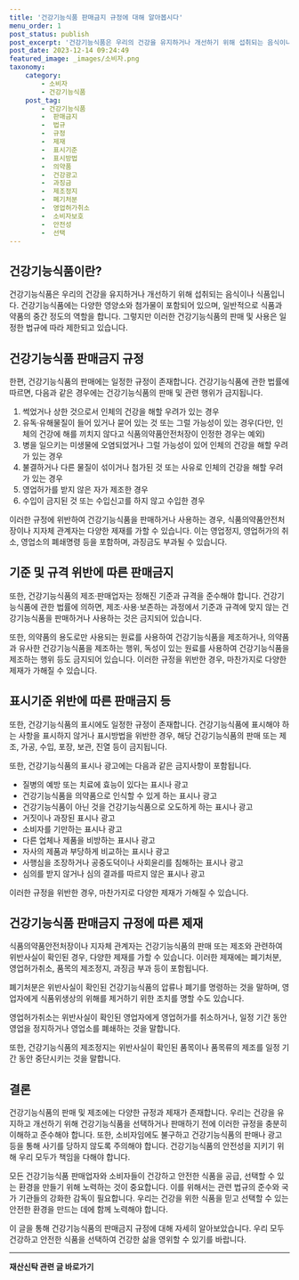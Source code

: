 ```yaml
---
title: '건강기능식품 판매금지 규정에 대해 알아봅시다'
menu_order: 1
post_status: publish
post_excerpt: '건강기능식품은 우리의 건강을 유지하거나 개선하기 위해 섭취되는 음식이나 식품입니다. 건강기능식품에는 다양한 영양소와 첨가물이 포함되어 있으며, 일반적으로 식품과 약품의 중간 정도의 역할을 합니다. 그렇지만 이러한 건강기능식품의 판매 및 사용은 일정한 법규에 따라 제한되고 있습니다.'
post_date: 2023-12-14 09:24:49
featured_image: _images/소비자.png
taxonomy:
    category:
        - 소비자
        - 건강기능식품
    post_tag:
        - 건강기능식품
        -  판매금지
        -  법규
        -  규정
        -  제재
        -  표시기준
        -  표시방법
        -  의약품
        -  건강광고
        -  과징금
        -  제조정지
        -  폐기처분
        -  영업허가취소
        -  소비자보호
        -  안전성
        -  선택
---
```



## 건강기능식품이란?

건강기능식품은 우리의 건강을 유지하거나 개선하기 위해 섭취되는 음식이나 식품입니다. 건강기능식품에는 다양한 영양소와 첨가물이 포함되어 있으며, 일반적으로 식품과 약품의 중간 정도의 역할을 합니다. 그렇지만 이러한 건강기능식품의 판매 및 사용은 일정한 법규에 따라 제한되고 있습니다.

## 건강기능식품 판매금지 규정

한편, 건강기능식품의 판매에는 일정한 규정이 존재합니다. 건강기능식품에 관한 법률에 따르면, 다음과 같은 경우에는 건강기능식품의 판매 및 관련 행위가 금지됩니다.

1. 썩었거나 상한 것으로서 인체의 건강을 해할 우려가 있는 경우
2. 유독·유해물질이 들어 있거나 묻어 있는 것 또는 그럴 가능성이 있는 경우(다만, 인체의 건강에 해를 끼치지 않다고 식품의약품안전처장이 인정한 경우는 예외)
3. 병을 일으키는 미생물에 오염되었거나 그럴 가능성이 있어 인체의 건강을 해할 우려가 있는 경우
4. 불결하거나 다른 물질이 섞이거나 첨가된 것 또는 사유로 인체의 건강을 해할 우려가 있는 경우
5. 영업허가를 받지 않은 자가 제조한 경우
6. 수입이 금지된 것 또는 수입신고를 하지 않고 수입한 경우

이러한 규정에 위반하여 건강기능식품을 판매하거나 사용하는 경우, 식품의약품안전처장이나 지자체 관계자는 다양한 제재를 가할 수 있습니다. 이는 영업정지, 영업허가의 취소, 영업소의 폐쇄명령 등을 포함하며, 과징금도 부과될 수 있습니다.

## 기준 및 규격 위반에 따른 판매금지

또한, 건강기능식품의 제조·판매업자는 정해진 기준과 규격을 준수해야 합니다. 건강기능식품에 관한 법률에 의하면, 제조·사용·보존하는 과정에서 기준과 규격에 맞지 않는 건강기능식품을 판매하거나 사용하는 것은 금지되어 있습니다.

또한, 의약품의 용도로만 사용되는 원료를 사용하여 건강기능식품을 제조하거나, 의약품과 유사한 건강기능식품을 제조하는 행위, 독성이 있는 원료를 사용하여 건강기능식품을 제조하는 행위 등도 금지되어 있습니다. 이러한 규정을 위반한 경우, 마찬가지로 다양한 제재가 가해질 수 있습니다.

## 표시기준 위반에 따른 판매금지 등

또한, 건강기능식품의 표시에도 일정한 규정이 존재합니다. 건강기능식품에 표시해야 하는 사항을 표시하지 않거나 표시방법을 위반한 경우, 해당 건강기능식품의 판매 또는 제조, 가공, 수입, 포장, 보관, 진열 등이 금지됩니다.

또한, 건강기능식품의 표시나 광고에는 다음과 같은 금지사항이 포함됩니다.
- 질병의 예방 또는 치료에 효능이 있다는 표시나 광고
- 건강기능식품을 의약품으로 인식할 수 있게 하는 표시나 광고
- 건강기능식품이 아닌 것을 건강기능식품으로 오도하게 하는 표시나 광고
- 거짓이나 과장된 표시나 광고
- 소비자를 기만하는 표시나 광고
- 다른 업체나 제품을 비방하는 표시나 광고
- 자사의 제품과 부당하게 비교하는 표시나 광고
- 사행심을 조장하거나 공중도덕이나 사회윤리를 침해하는 표시나 광고
- 심의를 받지 않거나 심의 결과를 따르지 않은 표시나 광고

이러한 규정을 위반한 경우, 마찬가지로 다양한 제재가 가해질 수 있습니다.

## 건강기능식품 판매금지 규정에 따른 제재

식품의약품안전처장이나 지자체 관계자는 건강기능식품의 판매 또는 제조와 관련하여 위반사실이 확인된 경우, 다양한 제재를 가할 수 있습니다. 이러한 제재에는 폐기처분, 영업허가취소, 품목의 제조정지, 과징금 부과 등이 포함됩니다. 

폐기처분은 위반사실이 확인된 건강기능식품의 압류나 폐기를 명령하는 것을 말하며, 영업자에게 식품위생상의 위해를 제거하기 위한 조치를 명할 수도 있습니다.

영업허가취소는 위반사실이 확인된 영업자에게 영업허가를 취소하거나, 일정 기간 동안 영업을 정지하거나 영업소를 폐쇄하는 것을 말합니다.

또한, 건강기능식품의 제조정지는 위반사실이 확인된 품목이나 품목류의 제조를 일정 기간 동안 중단시키는 것을 말합니다.

## 결론

건강기능식품의 판매 및 제조에는 다양한 규정과 제재가 존재합니다. 우리는 건강을 유지하고 개선하기 위해 건강기능식품을 선택하거나 판매하기 전에 이러한 규정을 충분히 이해하고 준수해야 합니다. 또한, 소비자임에도 불구하고 건강기능식품의 판매나 광고 등을 통해 사기를 당하지 않도록 주의해야 합니다. 건강기능식품의 안전성을 지키기 위해 우리 모두가 책임을 다해야 합니다.

모든 건강기능식품 판매업자와 소비자들이 건강하고 안전한 식품을 공급, 선택할 수 있는 환경을 만들기 위해 노력하는 것이 중요합니다. 이를 위해서는 관련 법규의 준수와 국가 기관들의 강화한 감독이 필요합니다. 우리는 건강을 위한 식품을 믿고 선택할 수 있는 안전한 환경을 만드는 데에 함께 노력해야 합니다.

이 글을 통해 건강기능식품의 판매금지 규정에 대해 자세히 알아보았습니다. 우리 모두 건강하고 안전한 식품을 선택하여 건강한 삶을 영위할 수 있기를 바랍니다.
<!-- wp:separator -->
<hr class="wp-block-separator has-alpha-channel-opacity"/>
<!-- /wp:separator -->

<!-- wp:group {"backgroundColor":"base","layout":{"type":"constrained"}} -->
<div class="wp-block-group has-base-background-color has-background"><!-- wp:paragraph {"align":"center","fontSize":"medium"} -->
<p class="has-text-align-center has-large-font-size"><strong>재산신탁 관련 글 바로가기</strong></p>
<!-- /wp:paragraph -->


<!-- wp:latest-posts
{"categories":[{"id":28227,"count":19,"description":"","link":"https://uknowlaw.com/category/%ec%9e%ac%ec%82%b0%ec%8b%a0%ed%83%81/","name":"재산신탁","slug":"재산신탁","taxonomy":"category","parent":0,"meta":[],"_links":{"self":[{"href":"https://uknowlaw.com/wp-json/wp/v2/categories/28227"}],"collection":[{"href":"https://uknowlaw.com/wp-json/wp/v2/categories"}],"about":[{"href":"https://uknowlaw.com/wp-json/wp/v2/taxonomies/category"}],"wp:post_type":[{"href":"https://uknowlaw.com/wp-json/wp/v2/posts?categories=28227"}],"curies":[{"name":"wp","href":"https://api.w.org/{rel}","templated":true}]}}],"postsToShow":100,"excerptLength":28,"postLayout":"grid","columns":2,"featuredImageAlign":"left","featuredImageSizeSlug":"large","fontSize":"small"} /--></div>
<!-- /wp:group -->